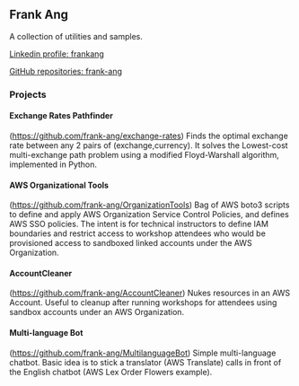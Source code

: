## Frank Ang

A collection of utilities and samples. 

[Linkedin profile: frankang](https://www.linkedin.com/in/frankang/) 

[GitHub repositories: frank-ang](https://github.com/frank-ang/) 

### Projects

#### Exchange Rates Pathfinder
(https://github.com/frank-ang/exchange-rates)
Finds the optimal exchange rate between any 2 pairs of (exchange,currency). It solves the Lowest-cost multi-exchange path problem using a modified Floyd-Warshall algorithm, implemented in Python.

#### AWS Organizational Tools
(https://github.com/frank-ang/OrganizationTools)
Bag of AWS boto3 scripts to define and apply AWS Organization Service Control Policies, and defines AWS SSO policies. The intent is for technical instructors to define IAM boundaries and restrict access to workshop attendees who would be provisioned access to sandboxed linked accounts under the AWS Organization.

#### AccountCleaner
(https://github.com/frank-ang/AccountCleaner)
Nukes resources in an AWS Account. Useful to cleanup after running workshops for attendees using sandbox accounts under an AWS Organization.

#### Multi-language Bot
(https://github.com/frank-ang/MultilanguageBot)
Simple multi-language chatbot. Basic idea is to stick a translator (AWS Translate) calls in front of the English chatbot (AWS Lex Order Flowers example).

<!-- 

Markdown is a lightweight and easy-to-use syntax for styling your writing. It includes conventions for

```markdown
Syntax highlighted code block

# Header 1
## Header 2
### Header 3

- Bulleted
- List

1. Numbered
2. List

**Bold** and _Italic_ and `Code` text

[Link](url) and ![Image](src)
```

For more details see [GitHub Flavored Markdown](https://guides.github.com/features/mastering-markdown/).

### Jekyll Themes

Your Pages site will use the layout and styles from the Jekyll theme you have selected in your [repository settings](https://github.com/frank-ang/frank-ang.github.io/settings). The name of this theme is saved in the Jekyll `_config.yml` configuration file.

### Support or Contact

Having trouble with Pages? Check out our [documentation](https://help.github.com/categories/github-pages-basics/) or [contact support](https://github.com/contact) and we’ll help you sort it out.
-->
